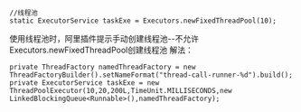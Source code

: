	//线程池
	static ExecutorService taskExe = Executors.newFixedThreadPool(10);

使用线程池时，阿里插件提示手动创建线程池--不允许Executors.newFixedThreadPool创建线程池
解法：

    private ThreadFactory namedThreadFactory = new ThreadFactoryBuilder().setNameFormat("thread-call-runner-%d").build();
    private ExecutorService taskExe = new ThreadPoolExecutor(10,20,200L,TimeUnit.MILLISECONDS,new LinkedBlockingQueue<Runnable>(),namedThreadFactory);
